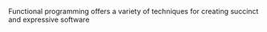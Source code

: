 Functional programming offers a variety of techniques for creating succinct and expressive software
